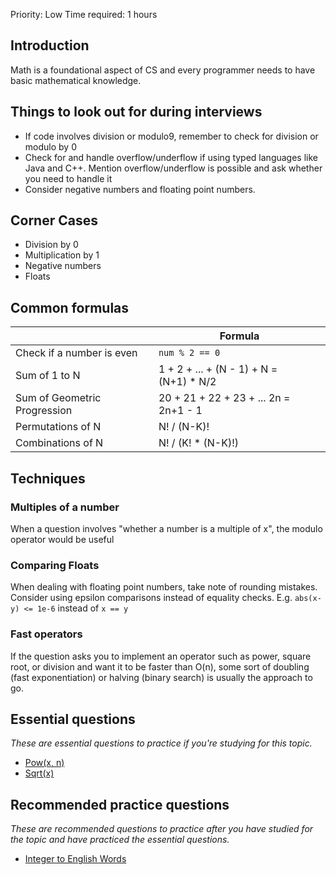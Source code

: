 Priority: Low
Time required: 1 hours

## Introduction

Math is a foundational aspect of CS and every programmer needs to have basic mathematical knowledge. 
## Things to look out for during interviews
- If code involves division or modulo9, remember to check for division or modulo by 0
- Check for and handle overflow/underflow if using typed languages like Java and C++. Mention overflow/underflow is possible and ask whether you need to handle it
- Consider negative numbers and floating point numbers.

## Corner Cases
- Division by 0
- Multiplication by 1
- Negative numbers
- Floats

## Common formulas

|                              | Formula                                 |
| ---------------------------- | --------------------------------------- |
| Check if a number is even    | `num % 2 == 0`                          |
| Sum of 1 to N                | 1 + 2 + ... + (N - 1) + N = (N+1) * N/2 |
| Sum of Geometric Progression | 20 + 21 + 22 + 23 + ... 2n = 2n+1 - 1   |
| Permutations of N            | N! / (N-K)!                             |
| Combinations of N            | N! / (K! * (N-K)!)                      |

## Techniques 
### Multiples of a number
When a question involves "whether a number is a multiple of x", the modulo operator would be useful
### Comparing Floats
When dealing with floating point numbers, take note of rounding mistakes. Consider using epsilon comparisons instead of equality checks. E.g. `abs(x-y) <= 1e-6` instead of `x == y`
### Fast operators
If the question asks you to implement an operator such as power, square root, or division and want it to be faster than O(n), some sort of doubling (fast exponentiation) or halving (binary search) is usually the approach to go.

## Essential questions

_These are essential questions to practice if you're studying for this topic._

- [Pow(x, n)](https://leetcode.com/problems/powx-n/)
- [Sqrt(x)](https://leetcode.com/problems/sqrtx/)

## Recommended practice questions

_These are recommended questions to practice after you have studied for the topic and have practiced the essential questions._

- [Integer to English Words](https://leetcode.com/problems/integer-to-english-words/)